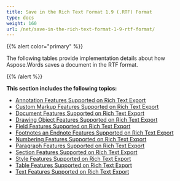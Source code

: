 ```yaml
---
title: Save in the Rich Text Format 1.9 (.RTF) Format
type: docs
weight: 160
url: /net/save-in-the-rich-text-format-1-9-rtf-format/
---
```


{{% alert color="primary" %}} 

The following tables provide implementation details about how Aspose.Words saves a document in the RTF format.

{{% /alert %}} 

**This section includes the following topics:** 

- [Annotation Features Supported on Rich Text Export](/words/net/annotation-features-supported-on-rich-text-export/)
- [Custom Markup Features Supported on Rich Text Export](/words/net/custom-markup-features-supported-on-rich-text-export/)
- [Document Features Supported on Rich Text Export](/words/net/document-features-supported-on-rich-text-export/)
- [Drawing Object Features Supported on Rich Text Export](/words/net/drawing-object-features-supported-on-rich-text-export/)
- [Field Features Supported on Rich Text Export](/words/net/field-features-supported-on-rich-text-export/)
- [Footnotes an Endnote Features Supported on Rich Text Export](/words/net/footnotes-an-endnote-features-supported-on-rich-text-export/)
- [Numbering Features Supported on Rich Text Export](/words/net/numbering-features-supported-on-rich-text-export/)
- [Paragraph Features Supported on Rich Text Export](/words/net/paragraph-features-supported-on-rich-text-export/)
- [Section Features Supported on Rich Text Export](/words/net/section-features-supported-on-rich-text-export/)
- [Style Features Supported on Rich Text Export](/words/net/style-features-supported-on-rich-text-export/)
- [Table Features Supported on Rich Text Export](/words/net/table-features-supported-on-rich-text-export/)
- [Text Features Supported on Rich Text Export](/words/net/text-features-supported-on-rich-text-export/)

